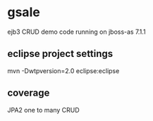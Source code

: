 # gsale
ejb3 CRUD demo code running on jboss-as 7.1.1 

## eclipse project settings
mvn -Dwtpversion=2.0 eclipse:eclipse

## coverage
JPA2 one to many
CRUD